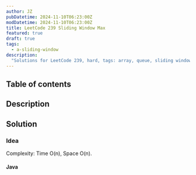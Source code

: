 ```yaml
---
author: JZ
pubDatetime: 2024-11-10T06:23:00Z
modDatetime: 2024-11-10T06:23:00Z
title: LeetCode 239 Sliding Window Max
featured: true
draft: true
tags:
  - a-sliding-window
description:
  "Solutions for LeetCode 239, hard, tags: array, queue, sliding window, heap, monotonic queue."
---
```


## Table of contents

## Description

## Solution

### Idea

Complexity: Time O(n), Space O(n).

#### Java
